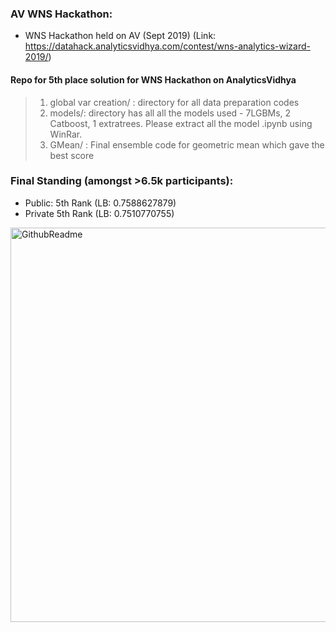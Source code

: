 ### AV WNS Hackathon: 
- WNS Hackathon held on AV (Sept 2019) (Link: https://datahack.analyticsvidhya.com/contest/wns-analytics-wizard-2019/)

#### Repo for 5th place solution for WNS Hackathon on AnalyticsVidhya

> 1. global var creation/ : directory for all data preparation codes
> 2. models/: directory has all all the models used - 7LGBMs, 2 Catboost, 1 extratrees. Please extract all the model .ipynb using WinRar. 
> 3. GMean/ : Final ensemble code for geometric mean which gave the best score

### Final Standing (amongst >6.5k participants): 

- Public: 5th Rank (LB: 0.7588627879)
- Private 5th Rank (LB: 0.7510770755)

<img width="631" alt="GithubReadme" src="https://user-images.githubusercontent.com/16912628/64160483-a52b4b80-ce59-11e9-9724-d24dda90a1a7.png">
